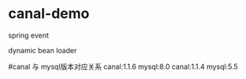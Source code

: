 # canal-demo

spring event

dynamic bean loader

#canal 与 mysql版本对应关系
canal:1.1.6 mysql:8.0
canal:1.1.4 mysql:5.5